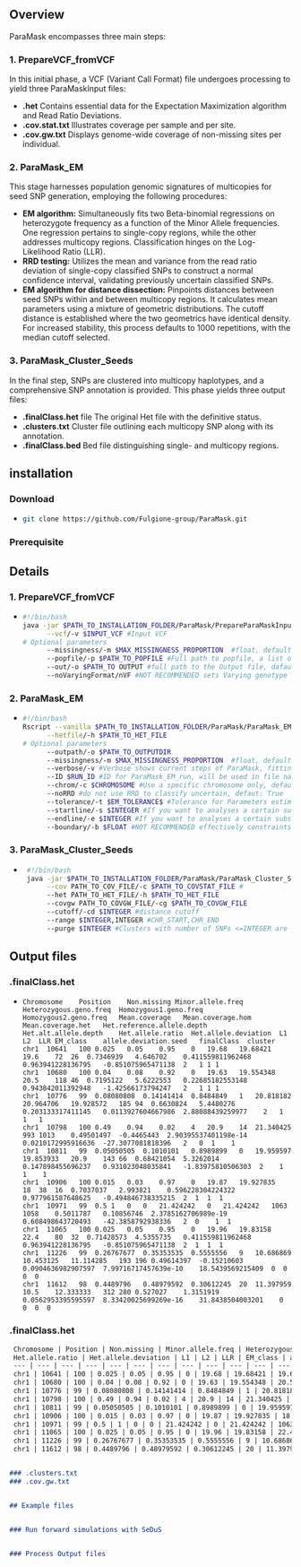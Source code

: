 ## Overview
ParaMask encompasses three main steps:

### 1. PrepareVCF_fromVCF
In this initial phase, a VCF (Variant Call Format) file undergoes processing to yield three ParaMaskInput files:

- **.het** Contains essential data for the Expectation Maximization algorithm and Read Ratio Deviations.
- **.cov.stat.txt** Illustrates coverage per sample and per site.
- **.cov.gw.txt** Displays genome-wide coverage of non-missing sites per individual.

### 2. ParaMask_EM
This stage harnesses population genomic signatures of multicopies for seed SNP generation, employing the following procedures:

- **EM algorithm:** Simultaneously fits two Beta-binomial regressions on heterozygote frequency as a function of the Minor Allele frequencies. One regression pertains to single-copy regions, while the other addresses multicopy regions. Classification hinges on the Log-Likelihood Ratio (LLR).
- **RRD testing:** Utilizes the mean and variance from the read ratio deviation of single-copy classified SNPs to construct a normal confidence interval, validating previously uncertain classified SNPs.
- **EM algorithm for distance dissection:** Pinpoints distances between seed SNPs within and between multicopy regions. It calculates mean parameters using a mixture of geometric distributions. The cutoff distance is established where the two geometrics have identical density. For increased stability, this process defaults to 1000 repetitions, with the median cutoff selected.

### 3. ParaMask_Cluster_Seeds
In the final step, SNPs are clustered into multicopy haplotypes, and a comprehensive SNP annotation is provided. This phase yields three output files:

- **.finalClass.het** file The original Het file with the definitive status.
- **.clusters.txt** Cluster file outlining each multicopy SNP along with its annotation.
- **.finalClass.bed** Bed file distinguishing single- and multicopy regions.

## installation

### Download
- ```bash
  git clone https://github.com/Fulgione-group/ParaMask.git

### Prerequisite



## Details 

### 1. PrepareVCF_fromVCF
- ```bash
  #!/bin/bash
  java -jar $PATH_TO_INSTALLATION_FOLDER/ParaMask/PrepareParaMaskInput_fromVCF.jar\
        --vcf/-v $INPUT_VCF #Input VCF
  # Optional parameters
        --missingness/-m $MAX_MISSINGNESS_PROPORTION  #float, default = 0: no missing sites allowed
        --popfile/-p $PATH_TO_POPFILE #Full path to popfile, a list of samples in each row, default all samples in the VCF
        --out/-o $PATH_TO OUTPUT #full path to the Output file, dafault is the input file. Extensions for the different files are added automatically
        --noVaryingFormat/nVF #NOT RECOMMENDED sets Varying genotype format of the VCF to false, default true.

### 2. ParaMask_EM
- ```bash
  #!/bin/bash
  Rscript --vanilla $PATH_TO_INSTALLATION_FOLDER/ParaMask/ParaMask_EM_v2.4.R\
        --hetfile/-h $PATH_TO_HET_FILE
  # Optional parameters
        --outpath/-o $PATH_TO_OUTPUTDIR
        --missingness/-m $MAX_MISSINGNESS_PROPORTION  #float, default = 0.1: no missing sites allowed
        --verbose/-v #Verbose shows current steps of ParaMask, fitting process of VGAM, default is false
        --ID $RUN_ID #ID for ParaMask_EM_run, will be used in file naming
        --chrom/-c $CHROMOSOME #Use a specific chromosome only, default: all chromosomes
        --noRRD #do not use RRD to classify uncertain, defaut: True
        --tolerance/-t $EM_TOLERANCE$ #Tolerance for Parameters estimated by the EM algorithm on heterezygote frequency, default: 0.001
        --startline/-s $INTEGER #If you want to analyses a certain subset of SNPs in the hetfile you can specify start end lines
        --endline/-e $INTEGER #If you want to analyses a certain subset of SNPs in the hetfile you can specify start end lines
        --boundary/-b $FLOAT #NOT RECOMMENDED effectively constraints the upper Parameter space of the MAF*(Z=="K") variable, Helps with EM convergence in extreme cases


### 3. ParaMask_Cluster_Seeds
- ```bash
   #!/bin/bash
   java -jar $PATH_TO_INSTALLATION_FOLDER/ParaMask/ParaMask_Cluster_Seeds.jar\
        --cov PATH_TO_COV_FILE/-c $PATH_TO_COVSTAT_FILE #
        --het PATH_TO_HET_FILE/-h $PATH_TO_HET_FILE
        --covgw PATH_TO_COVGW_FILE/-cg $PATH_TO_COVGW_FILE
        --cutoff/-cd $INTEGER #distance cutoff
        --range $INTEGER,INTEGER #CHR_START,CHR_END
        --purge $INTEGER #Clusters with number of SNPs <=INTEGER are purged, default = 1.


## Output files

### .finalClass.het
- ```
  Chromosome	Position	Non.missing	Minor.allele.freq	Heterozygous.geno.freq	Homozygous1.geno.freq	Homozygous2.geno.freq	Mean.coverage	Mean.coverage.hom	Mean.coverage.het	Het.reference.allele.depth	Het.alt.allele.depth	Het.allele.ratio  Het.allele.deviation	L1	L2	LLR	EM_class	allele.deviation.seed	finalClass	cluster
  chr1	10641	100	0.025	0.05	0.95	0	19.68	19.68421	19.6	72	26	0.7346939	4.646702	0.411559811962468	0.963941228136795	-0.851075965471138	2	1 1	1
  chr1	10680	100	0.04	0.08	0.92	0	19.63	19.554348	20.5	118	46	0.7195122	5.6222553	0.22685182553148	0.943842011392948	-1.42566173794247	2	1 1	1
  chr1	10776	99	0.08080808	0.14141414	0.8484849	1	20.818182	20.964706	19.928572	185	94	0.6630824	5.4480276	0.203133317411145	0.0113927604667986	2.88088439259977	2	1	1	1
  chr1	10798	100	0.49	0.94	0.02	4	20.9	14	21.340425	993	1013	0.49501497	-0.4465443	2.90395537401198e-14	0.0210172995916636	-27.3077081818396	2	0  1	1
  chr1	10811	99	0.05050505	0.1010101	0.8989899	0	19.959597	19.853933	20.9	143	66	0.68421054	5.3262014	0.147898455696237	0.931023048035841	-1.83975810506303  2	1  1	1
  chr1	10906	100	0.015	0.03	0.97	0	19.87	19.927835	18	38	16	0.7037037	2.993821	0.596228304224322	0.977961587648625	-0.494846738335215	2  1  1  1
  chr1	10971	99	0.5	1	0	0	21.424242	0	21.424242	1063	1058	0.5011787	0.10856746	2.3785162706989e-19	0.608498643720493	-42.3858792938336	2  0	1  1
  chr1	11065	100	0.025	0.05	0.95	0	19.96	19.83158	22.4	80	32	0.71428573	4.5355735	0.411559811962468	0.963941228136795	-0.851075965471138	2  1  1  1
  chr1	11226	99	0.26767677	0.35353535	0.5555556	9	10.686869	10.453125	11.114285	193	196	0.49614397	-0.15210603	0.0904636982907597	7.99716717457639e-10	18.5439569215409  0  0  0  0
  chr1	11612	98	0.4489796	0.48979592	0.30612245	20	11.397959	10.5	12.333333	312	280	0.527027	1.3151919	0.0562953395595597	8.33420025699269e-16	31.8438504003201	0  0  0  0

### .finalClass.het
```markdown
 Chromosome | Position | Non.missing | Minor.allele.freq | Heterozygous.geno.freq | Homozygous1.geno.freq | Homozygous2.geno.freq | Mean.coverage | Mean.coverage.hom | Mean.coverage.het | Het.reference.allele.depth | Het.alt.allele.depth | 
 Het.allele.ratio | Het.allele.deviation | L1 | L2 | LLR | EM_class | allele.deviation.seed | finalClass | cluster
 --- | --- | --- | --- | --- | --- | --- | --- | --- | --- | --- | --- | --- | --- | --- | --- | --- | --- | --- | --- | --- | ---
 chr1 | 10641 | 100 | 0.025 | 0.05 | 0.95 | 0 | 19.68 | 19.68421 | 19.6 | 72 | 26 | 0.7346939 | 4.646702 | 0.411559811962468 | 0.963941228136795 | -0.851075965471138 | 2 | 1 1 | 1
 chr1 | 10680 | 100 | 0.04 | 0.08 | 0.92 | 0 | 19.63 | 19.554348 | 20.5 | 118 | 46 | 0.7195122 | 5.6222553 | 0.22685182553148 | 0.943842011392948 | -1.42566173794247 | 2 | 1 1 | 1
 chr1 | 10776 | 99 | 0.08080808 | 0.14141414 | 0.8484849 | 1 | 20.818182 | 20.964706 | 19.928572 | 185 | 94 | 0.6630824 | 5.4480276 | 0.203133317411145 | 0.0113927604667986 | 2.88088439259977 | 2 | 1 | 1 | 1
 chr1 | 10798 | 100 | 0.49 | 0.94 | 0.02 | 4 | 20.9 | 14 | 21.340425 | 993 | 1013 | 0.49501497 | -0.4465443 | 2.90395537401198e-14 | 0.0210172995916636 | -27.3077081818396 | 2 | 0 1 | 1
 chr1 | 10811 | 99 | 0.05050505 | 0.1010101 | 0.8989899 | 0 | 19.959597 | 19.853933 | 20.9 | 143 | 66 | 0.68421054 | 5.3262014 | 0.147898455696237 | 0.931023048035841 | -1.83975810506303 | 2 | 1 1 | 1
 chr1 | 10906 | 100 | 0.015 | 0.03 | 0.97 | 0 | 19.87 | 19.927835 | 18 | 38 | 16 | 0.7037037 | 2.993821 | 0.596228304224322 | 0.977961587648625 | -0.494846738335215 | 2 | 1 1 1 | 1
 chr1 | 10971 | 99 | 0.5 | 1 | 0 | 0 | 21.424242 | 0 | 21.424242 | 1063 | 1058 | 0.5011787 | 0.10856746 | 2.3785162706989e-19 | 0.608498643720493 | -42.3858792938336 | 2 | 0 | 1 1
 chr1 | 11065 | 100 | 0.025 | 0.05 | 0.95 | 0 | 19.96 | 19.83158 | 22.4 | 80 | 32 | 0.71428573 | 4.5355735 | 0.411559811962468 | 0.963941228136795 | -0.851075965471138 | 2 | 1 1 1 | 1
 chr1 | 11226 | 99 | 0.26767677 | 0.35353535 | 0.5555556 | 9 | 10.686869 | 10.453125 | 11.114285 | 193 | 196 | 0.49614397 | -0.15210603 | 0.0904636982907597 | 7.99716717457639e-10 | 18.5439569215409 | 0 0 0 0
 chr1 | 11612 | 98 | 0.4489796 | 0.48979592 | 0.30612245 | 20 | 11.397959 | 10.5 | 12.333333 | 312 | 280 | 0.527027 | 1.3151919 | 0.0562953395595597 | 8.33420025699269e-16 | 31.8438504003201 | 0 0 0 0


### .clusters.txt
### .cov.gw.txt


## Example files


### Run forward simulations with SeDuS


### Process Output files
